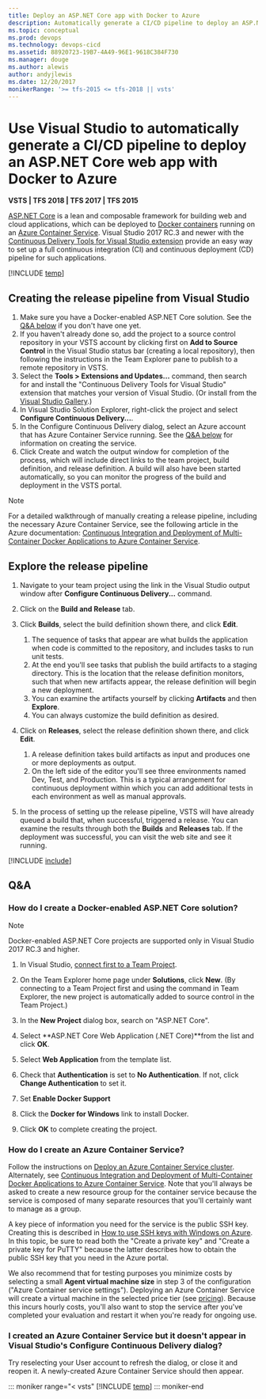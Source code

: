 ```yaml
---
title: Deploy an ASP.NET Core app with Docker to Azure
description: Automatically generate a CI/CD pipeline to deploy an ASP.NET Core web app with Docker using Visual Studio
ms.topic: conceptual
ms.prod: devops
ms.technology: devops-cicd
ms.assetid: 88920723-19B7-4A49-96E1-9618C384F730
ms.manager: douge
ms.author: alewis
author: andyjlewis
ms.date: 12/20/2017
monikerRange: '>= tfs-2015 <= tfs-2018 || vsts'
---
```



# Use Visual Studio to automatically generate a CI/CD pipeline to deploy an ASP.NET Core web app with Docker to Azure

**VSTS | TFS 2018 | TFS 2017 | TFS 2015**

[ASP.NET Core](http://www.asp.net/core) is a lean and composable framework for building web and cloud applications, which can be deployed to [Docker containers](https://www.docker.com/what-docker) running on an [Azure Container Service](https://azure.microsoft.com/documentation/articles/container-service-intro/). Visual Studio 2017 RC.3 and newer with the [Continuous Delivery Tools for Visual Studio extension](http://aka.ms/CD4VS) provide an easy way to set up a full continuous integration (CI) and continuous deployment (CD) pipeline for such applications.

[!INCLUDE [temp](../../../apps/aspnet/_shared/ci-cd-description.md)]

## Creating the release pipeline from Visual Studio

1. Make sure you have a Docker-enabled ASP.NET Core solution. See the [Q&A below](#new_solution) if you don't have one yet.
1. If you haven't already done so, add the project to a source control repository in your VSTS account by clicking first on **Add to Source Control** in the Visual Studio status bar (creating a local repository), then following the instructions in the Team Explorer pane to publish to a remote repository in VSTS.
1. Select the **Tools > Extensions and Updates...** command, then search for and install the "Continuous Delivery Tools for Visual Studio" extension that matches your version of Visual Studio. (Or install from the [Visual Studio Gallery](http://aka.ms/CD4VS).)
1. In Visual Studio Solution Explorer, right-click the project and select **Configure Continuous Delivery...**.
1. In the Configure Continuous Delivery dialog, select an Azure account that has Azure Container Service running. See the [Q&A below](#create_acs) for information on creating the service.
1. Click Create and watch the output window for completion of the process, which will include direct links to the team project, build definition, and release definition. A build will also have been started automatically, so you can monitor the progress of the build and deployment in the VSTS portal.

> [!Note]
>
> For a detailed walkthrough of manually creating a release pipeline, including the necessary Azure Container Service, see the following article in the Azure documentation: [Continuous Integration and Deployment of Multi-Container Docker Applications to Azure Container Service](https://azure.microsoft.com/en-us/documentation/articles/container-service-setup-ci-cd/).

## Explore the release pipeline

1. Navigate to your team project using the link in the Visual Studio output window after **Configure Continuous Delivery...** command.
1. Click on the **Build and Release** tab.
1. Click **Builds**, select the build definition shown there, and click **Edit**.
   1. The sequence of tasks that appear are what builds the application when code is committed to the repository, and includes tasks to run unit tests.
   1. At the end you'll see tasks that publish the build artifacts to a staging directory. This is the location that the release definition monitors, such that when new artifacts appear, the release definition will begin a new deployment.
   1. You can examine the artifacts yourself by clicking **Artifacts** and then **Explore**.
   1. You can always customize the build definition as desired. 

1. Click on **Releases**, select the release definition shown there, and click **Edit**.
   1. A release definition takes build artifacts as input and produces one or more deployments as output.
   1. On the left side of the editor you'll see three environments named Dev, Test, and Production. This is a typical arrangement for continuous deployment within which you can add additional tests in each environment as well as manual approvals.

1. In the process of setting up the release pipeline, VSTS will have already queued a build that, when successful, triggered a release. You can examine the results through both the **Builds** and **Releases** tab. If the deployment was successful, you can visit the web site and see it running.

[!INCLUDE [include](../../../apps/aspnet/_shared/commit-build-release.md)]

## Q&A

<h3 id="new_solution">How do I create a Docker-enabled ASP.NET Core solution?</h3>

> [!NOTE]
> 
> Docker-enabled ASP.NET Core projects are supported only in Visual Studio 2017 RC.3 and higher.

1. In Visual Studio, [connect first to a Team Project](../../../../user-guide/connect-team-projects.md#visual-studio).
 
1. On the Team Explorer home page under **Solutions**, click **New**. (By connecting to a Team Project first and using the command in Team Explorer, the new project is automatically added to source control in the Team Project.)
 
1. In the **New Project** dialog box, search on "ASP.NET Core".
 
1. Select **ASP.NET Core Web Application (.NET Core)**from the list and click **OK**.
 
1. Select **Web Application** from the template list.
 
1. Check that **Authentication** is set to **No Authentication**. If not, click **Change Authentication** to set it.
 
1. Set **Enable Docker Support**
 
1. Click the **Docker for Windows** link to install Docker.

1. Click **OK** to complete creating the project.

<h3 id="create_acs">How do I create an Azure Container Service?</h3>

Follow the instructions on [Deploy an Azure Container Service cluster](https://azure.microsoft.com/documentation/articles/container-service-deployment/). Alternately, see [Continuous Integration and Deployment of Multi-Container Docker Applications to Azure Container Service](https://azure.microsoft.com/en-us/documentation/articles/container-service-setup-ci-cd/). Note that you'll always be asked to create a new resource group for the container service because the service is composed of many separate resources that you'll certainly want to manage as a group.

A key piece of information you need for the service is the public SSH key. Creating this is described in [How to use SSH keys with Windows on Azure](https://azure.microsoft.com/documentation/articles/virtual-machines-linux-ssh-from-windows/#which-key-files-do-you-need-to-create). In this topic, be sure to read both the "Create a private key" and "Create a private key for PuTTY" because the latter describes how to obtain the public SSH key that you need in the Azure portal.

We also recommend that for testing purposes you minimize costs by selecting a small **Agent virtual machine size** in step 3 of the configuration ("Azure Container service settings"). Deploying an Azure Container Service will create a virtual machine in the selected price tier (see [pricing](https://azure.microsoft.com/pricing/details/container-service/)). Because this incurs hourly costs, you'll also want to stop the service after you've completed your evaluation and restart it when you're ready for ongoing use. 

### I created an Azure Container Service but it doesn't appear in Visual Studio's Configure Continuous Delivery dialog?

Try reselecting your User account to refresh the dialog, or close it and reopen it. A newly-created Azure Container Service should then appear.

::: moniker range="< vsts"
[!INCLUDE [temp](../../../_shared/qa-versions.md)]
::: moniker-end
